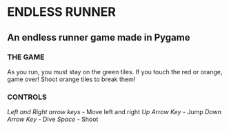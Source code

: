 # ENDLESS RUNNER
## An endless runner game made in Pygame

### **THE GAME**
As you run, you must stay on the green tiles. If you touch the red or orange, game over!
Shoot orange tiles to break them!

### **CONTROLS**
*Left and Right arrow keys* - Move left and right
*Up Arrow Key* - Jump
*Down Arrow Key* - Dive
*Space* - Shoot
